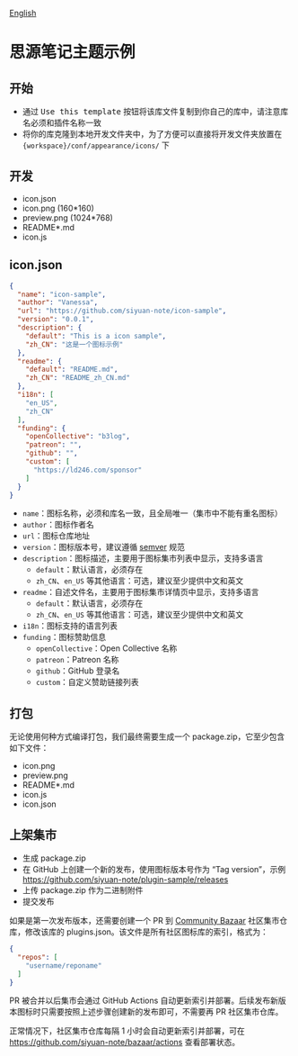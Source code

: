 [English](https://github.com/siyuan-note/icon-sample/blob/main/README.md)

# 思源笔记主题示例

## 开始

* 通过 <kbd>Use this template</kbd> 按钮将该库文件复制到你自己的库中，请注意库名必须和插件名称一致
* 将你的库克隆到本地开发文件夹中，为了方便可以直接将开发文件夹放置在 `{workspace}/conf/appearance/icons/` 下

## 开发

* icon.json
* icon.png (160*160)
* preview.png (1024*768)
* README*.md
* icon.js

## icon.json

```json
{
  "name": "icon-sample",
  "author": "Vanessa",
  "url": "https://github.com/siyuan-note/icon-sample",
  "version": "0.0.1",
  "description": {
    "default": "This is a icon sample",
    "zh_CN": "这是一个图标示例"
  },
  "readme": {
    "default": "README.md",
    "zh_CN": "README_zh_CN.md"
  },
  "i18n": [
    "en_US",
    "zh_CN"
  ],
  "funding": {
    "openCollective": "b3log",
    "patreon": "",
    "github": "",
    "custom": [
      "https://ld246.com/sponsor"
    ]
  }
}
```

* `name`：图标名称，必须和库名一致，且全局唯一（集市中不能有重名图标）
* `author`：图标作者名
* `url`：图标仓库地址
* `version`：图标版本号，建议遵循 [semver](https://semver.org/lang/zh-CN/) 规范
* `description`：图标描述，主要用于图标集市列表中显示，支持多语言
    * `default`：默认语言，必须存在
    * `zh_CN`、`en_US` 等其他语言：可选，建议至少提供中文和英文
* `readme`：自述文件名，主要用于图标集市详情页中显示，支持多语言
    * `default`：默认语言，必须存在
    * `zh_CN`、`en_US` 等其他语言：可选，建议至少提供中文和英文
* `i18n`：图标支持的语言列表
* `funding`：图标赞助信息
    * `openCollective`：Open Collective 名称
    * `patreon`：Patreon 名称
    * `github`：GitHub 登录名
    * `custom`：自定义赞助链接列表

## 打包

无论使用何种方式编译打包，我们最终需要生成一个 package.zip，它至少包含如下文件：

* icon.png
* preview.png
* README*.md
* icon.js
* icon.json

## 上架集市

* 生成 package.zip
* 在 GitHub 上创建一个新的发布，使用图标版本号作为 “Tag
  version”，示例 https://github.com/siyuan-note/plugin-sample/releases
* 上传 package.zip 作为二进制附件
* 提交发布

如果是第一次发布版本，还需要创建一个 PR 到 [Community Bazaar](https://github.com/siyuan-note/bazaar) 社区集市仓库，修改该库的
plugins.json。该文件是所有社区图标库的索引，格式为：

```json
{
  "repos": [
    "username/reponame"
  ]
}
```

PR 被合并以后集市会通过 GitHub Actions 自动更新索引并部署。后续发布新版本图标时只需要按照上述步骤创建新的发布即可，不需要再
PR 社区集市仓库。

正常情况下，社区集市仓库每隔 1 小时会自动更新索引并部署，可在 https://github.com/siyuan-note/bazaar/actions 查看部署状态。
